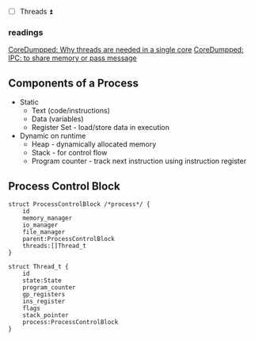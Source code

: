 - [ ] Threads ⏫ 
### readings
[CoreDumpped: Why threads are needed in a single core](https://youtu.be/M9HHWFp84f0?si=S0Qjc1RrJvPo5smx)
[CoreDumpped: IPC: to share memory or pass message](https://youtu.be/Y2mDwW2pMv4?si=1jz4fH_BlJnluKER)



## Components of a Process

- Static
	- Text (code/instructions)
	- Data (variables)
	- Register Set - load/store data in execution
- Dynamic on runtime
	- Heap - dynamically allocated memory
	- Stack - for control flow
	- Program counter - track next instruction using instruction register
## Process Control Block
```
struct ProcessControlBlock /*process*/ {
	id
	memory_manager
	io_manager
	file_manager
	parent:ProcessControlBlock
	threads:[]Thread_t
}

struct Thread_t {
	id
	state:State
	program_counter
	gp_registers
	ins_register
	flags
	stack_pointer
	process:ProcessControlBlock
}
```
